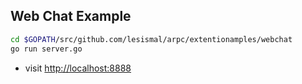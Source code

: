 ## Web Chat Example

```sh
cd $GOPATH/src/github.com/lesismal/arpc/extentionamples/webchat
go run server.go
```
- visit [http://localhost:8888](http://localhost:8888)
